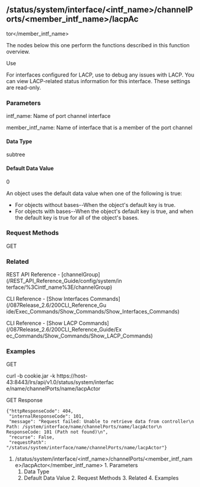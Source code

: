 ## /status/system/interface/<intf_name>/channelPorts/<member_intf_name>/lacpAc
tor</member_intf_name>

The nodes below this one perform the functions described in this function
overview.

Use

For interfaces configured for LACP, use to debug any issues with LACP. You can
view LACP-related status information for this interface. These settings are
read-only.

### Parameters

intf_name: Name of port channel interface

member_intf_name: Name of interface that is a member of the port channel

#### Data Type

subtree

#### Default Data Value

0

An object uses the default data value when one of the following is true:

  * For objects without bases--When the object's default key is true.
  * For objects with bases--When the object's default key is true, and when the default key is true for all of the object's bases.

### Request Methods

GET

### Related

REST API Reference - [channelGroup](/REST_API_Reference_Guide/config/system/in
terface/%3Cintf_name%3E/channelGroup)

CLI Reference - [Show Interfaces Commands](/087Release_2.6/200CLI_Reference_Gu
ide/Exec_Commands/Show_Commands/Show_Interfaces_Commands)

CLI Reference - [Show LACP Commands](/087Release_2.6/200CLI_Reference_Guide/Ex
ec_Commands/Show_Commands/Show_LACP_Commands)

### Examples

GET

curl -b cookie.jar -k https://host-43:8443/lrs/api/v1.0/status/system/interfac
e/name/channelPorts/name/lacpActor

GET Response

    
    {"httpResponseCode": 404,
     "internalResponseCode": 101,
     "message": "Request failed: Unable to retrieve data from controller\n  Path: /system/interface/name/channelPorts/name/lacpActor\n  ResponseCode: 101 (Path not found)\n",
     "recurse": False,
     "requestPath": "/status/system/interface/name/channelPorts/name/lacpActor"}
    

  1. /status/system/interface/<intf_name>/channelPorts/<member_intf_name>/lacpActor</member_intf_name>
    1. Parameters
      1. Data Type
      2. Default Data Value
    2. Request Methods
    3. Related
    4. Examples

